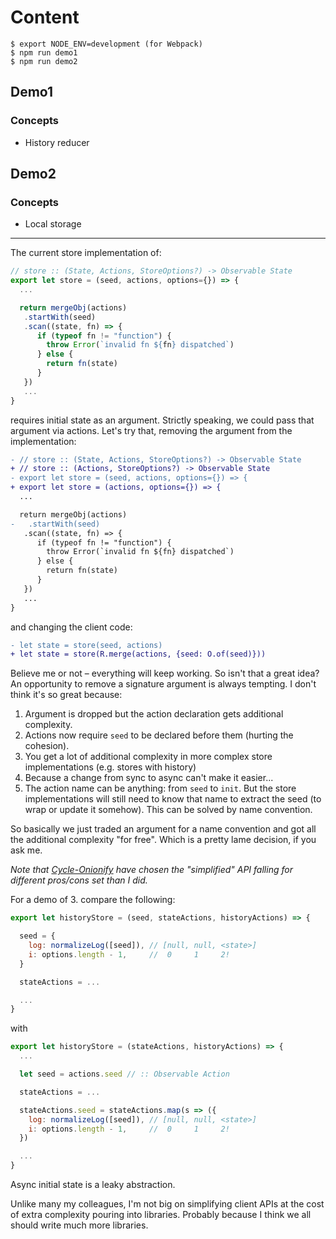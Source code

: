 # Content

```
$ export NODE_ENV=development (for Webpack)
$ npm run demo1
$ npm run demo2
```

## Demo1

### Concepts

* History reducer

## Demo2

### Concepts

* Local storage

---

The current store implementation of:

```js
// store :: (State, Actions, StoreOptions?) -> Observable State
export let store = (seed, actions, options={}) => {
  ...

  return mergeObj(actions)
   .startWith(seed)
   .scan((state, fn) => {
      if (typeof fn != "function") {
        throw Error(`invalid fn ${fn} dispatched`)
      } else {
        return fn(state)
      }
   })
   ...
}
```

requires initial state as an argument. Strictly speaking, we could pass that argument
via actions. Let's try that, removing the argument from the implementation:

```diff
- // store :: (State, Actions, StoreOptions?) -> Observable State
+ // store :: (Actions, StoreOptions?) -> Observable State
- export let store = (seed, actions, options={}) => {
+ export let store = (actions, options={}) => {
  ...

  return mergeObj(actions)
-   .startWith(seed)
   .scan((state, fn) => {
      if (typeof fn != "function") {
        throw Error(`invalid fn ${fn} dispatched`)
      } else {
        return fn(state)
      }
   })
   ...
}
```

and changing the client code:

```diff
- let state = store(seed, actions)
+ let state = store(R.merge(actions, {seed: O.of(seed)}))
```

Believe me or not – everything will keep working. So isn't that a great idea? An opportunity to remove
a signature argument is always tempting. I don't think it's so great because:

1. Argument is dropped but the action declaration gets additional complexity.
2. Actions now require `seed` to be declared before them (hurting the cohesion).
3. You get a lot of additional complexity in more complex store implementations (e.g. stores with history)
4. Because a change from sync to async can't make it easier...
5. The action name can be anything: from `seed` to `init`. But the store implementations
will still need to know that name to extract the seed (to wrap or update it somehow). This can
be solved by name convention.

So basically we just traded an argument for a name convention and got all the additional
complexity "for free". Which is a pretty lame decision, if you ask me.

*Note that [Cycle-Onionify](https://github.com/staltz/cycle-onionify) have chosen the "simplified"
API falling for different pros/cons set than I did.*

For a demo of 3. compare the following:

```js
export let historyStore = (seed, stateActions, historyActions) => {

  seed = {
    log: normalizeLog([seed]), // [null, null, <state>]
    i: options.length - 1,     //  0     1     2!
  }

  stateActions = ...

  ...
}
```

with

```js
export let historyStore = (stateActions, historyActions) => {
  ...

  let seed = actions.seed // :: Observable Action

  stateActions = ...

  stateActions.seed = stateActions.map(s => ({
    log: normalizeLog([seed]), // [null, null, <state>]
    i: options.length - 1,     //  0     1     2!
  })

  ...
}
```

Async initial state is a leaky abstraction.

Unlike many my colleagues, I'm not big on simplifying client APIs at the cost of extra
complexity pouring into libraries. Probably because I think we all should write much more libraries.
